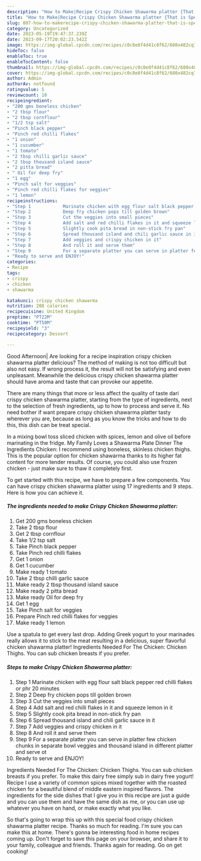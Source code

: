 ```yaml
---
description: "How to Make|Recipe Crispy Chicken Shawarma platter {That is Special"
title: "How to Make|Recipe Crispy Chicken Shawarma platter {That is Special"
slug: 807-how-to-makerecipe-crispy-chicken-shawarma-platter-that-is-special
category: Uncategorized
date: 2023-05-19T19:47:37.239Z
date: 2023-09-17T20:02:23.542Z
image: https://img-global.cpcdn.com/recipes/c0c8e8f4d41c8f62/680x482cq70/crispy-chicken-shawarma-platter-recipe-main-photo.jpg
hideToc: false
enableToc: true
enableTocContent: false
thumbnail: https://img-global.cpcdn.com/recipes/c0c8e8f4d41c8f62/680x482cq70/crispy-chicken-shawarma-platter-recipe-main-photo.jpg
cover: https://img-global.cpcdn.com/recipes/c0c8e8f4d41c8f62/680x482cq70/crispy-chicken-shawarma-platter-recipe-main-photo.jpg
author: Admin
authorAv: notfound
ratingvalue: 5
reviewcount: 10
recipeingredient:
- "200 gms boneless chicken"
- "2 tbsp flour"
- "2 tbsp cornflour"
- "1/2 tsp salt"
- "Pinch black pepper"
- "Pinch red chilli flakes"
- "1 onion"
- "1 cucumber"
- "1 tomato"
- "2 tbsp chilli garlic sauce"
- "2 tbsp thousand island sauce"
- "2 pitta bread"
- " Oil for deep fry"
- "1 egg"
- "Pinch salt for veggies"
- "Pinch red chilli flakes for veggies"
- "1 lemon"
recipeinstructions:
- "Step 1            Marinate chicken with egg flour salt black pepper red chilli flakes or phr 20 minutes"
- "Step 2            Deep fry chicken pops till golden brown"
- "Step 3            Cut the veggies into small pieces"
- "Step 4            Add salt and red chilli flakes in it and squeeze lemon in it"
- "Step 5            Slightly cook pita bread in non-stick fry pan"
- "Step 6            Spread thousand island and chili garlic sauce in it"
- "Step 7            Add veggies and crispy chicken in it"
- "Step 8            And roll it and serve them"
- "Step 9            For a separate platter you can serve in platter few chicken chunks in separate bowl veggies and thousand island in different platter and serve ot"
- "Ready to serve and ENJOY!"
categories:
- Recipe
tags:
- crispy
- chicken
- shawarma

katakunci: crispy chicken shawarma 
nutrition: 208 calories
recipecuisine: United Kingdom
preptime: "PT22M"
cooktime: "PT50M"
recipeyield: "3"
recipecategory: Dessert

---
```



Good Afternoon| Are looking for a recipe inspiration crispy chicken shawarma platter delicious? The method of making is not too difficult but also not easy. If wrong process it, the result will not be satisfying and even unpleasant. Meanwhile the delicious crispy chicken shawarma platter should have aroma and taste that can provoke our appetite.






There are many things that more or less affect the quality of taste dari crispy chicken shawarma platter, starting from the type of ingredients, next to the selection of fresh ingredients, up to how to process and serve it. No need bother if want prepare crispy chicken shawarma platter tasty wherever you are, because as long as you know the tricks and how to do this, this dish can be treat  special.


In a mixing bowl toss sliced chicken with spices, lemon and olive oil before marinating in the fridge. My Family Loves a Shawarma Plate Dinner The Ingredients Chicken: I recommend using boneless, skinless chicken thighs. This is the popular option for chicken shawarma thanks to its higher fat content for more tender results. Of course, you could also use frozen chicken - just make sure to thaw it completely first.


To get started with this recipe, we have to prepare a few components. You can have crispy chicken shawarma platter using 17 ingredients and 9 steps. Here is how you can achieve it.

<!--inarticleads1-->

##### The ingredients needed to make Crispy Chicken Shawarma platter:

1. Get 200 gms boneless chicken
1. Take 2 tbsp flour
1. Get 2 tbsp cornflour
1. Take 1/2 tsp salt
1. Take Pinch black pepper
1. Take Pinch red chilli flakes
1. Get 1 onion
1. Get 1 cucumber
1. Make ready 1 tomato
1. Take 2 tbsp chilli garlic sauce
1. Make ready 2 tbsp thousand island sauce
1. Make ready 2 pitta bread
1. Make ready  Oil for deep fry
1. Get 1 egg
1. Take Pinch salt for veggies
1. Prepare Pinch red chilli flakes for veggies
1. Make ready 1 lemon


Use a spatula to get every last drop. Adding Greek yogurt to your marinades really allows it to stick to the meat resulting in a delicious, super flavorful chicken shawarma platter! Ingredients Needed For The Chicken: Chicken Thighs. You can sub chicken breasts if you prefer. 

<!--inarticleads2-->

##### Steps to make Crispy Chicken Shawarma platter:

1. Step 1            Marinate chicken with egg flour salt black pepper red chilli flakes or phr 20 minutes
1. Step 2            Deep fry chicken pops till golden brown
1. Step 3            Cut the veggies into small pieces
1. Step 4            Add salt and red chilli flakes in it and squeeze lemon in it
1. Step 5            Slightly cook pita bread in non-stick fry pan
1. Step 6            Spread thousand island and chili garlic sauce in it
1. Step 7            Add veggies and crispy chicken in it
1. Step 8            And roll it and serve them
1. Step 9            For a separate platter you can serve in platter few chicken chunks in separate bowl veggies and thousand island in different platter and serve ot
1. Ready to serve and ENJOY!

Ingredients Needed For The Chicken: Chicken Thighs. You can sub chicken breasts if you prefer. To make this dairy free simply sub in dairy free yogurt! Recipe I use a variety of common spices mixed together with the roasted chicken for a beautiful blend of middle eastern inspired flavors. The ingredients for the side dishes that I give you in this recipe are just a guide and you can use them and have the same dish as me, or you can use up whatever you have on hand, or make exactly what you like. 

So that's going to wrap this up with this special food crispy chicken shawarma platter recipe. Thanks so much for reading. I'm sure you can make this at home. There's gonna be interesting food in home recipes coming up. Don't forget to save this page on your browser, and share it to your family, colleague and friends. Thanks again for reading. Go on get cooking!
